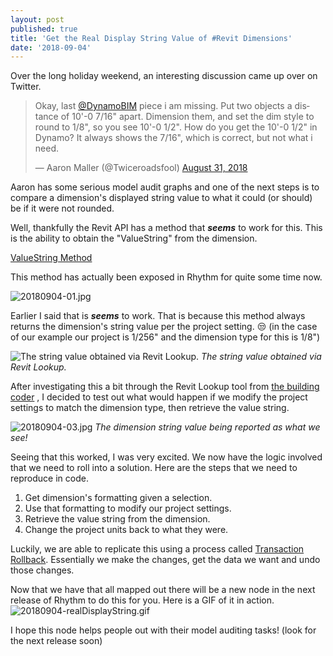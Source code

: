 ```yaml
---
layout: post
published: true
title: 'Get the Real Display String Value of #Revit Dimensions'
date: '2018-09-04'
---
```

Over the long holiday weekend, an interesting discussion came up over on Twitter.
<blockquote class="twitter-tweet" data-lang="en"><p lang="en" dir="ltr">Okay, last <a href="https://twitter.com/DynamoBIM?ref_src=twsrc%5Etfw">@DynamoBIM</a> piece i am missing. Put two objects a distance of 10&#39;-0 7/16&quot; apart. Dimension them, and set the dim style to round to 1/8&quot;, so you see 10&#39;-0 1/2&quot;. How do you get the 10&#39;-0 1/2&quot; in Dynamo?  It always shows the 7/16&quot;, which is correct, but not what i need.</p>&mdash; Aaron Maller (@Twiceroadsfool) <a href="https://twitter.com/Twiceroadsfool/status/1035656868084035584?ref_src=twsrc%5Etfw">August 31, 2018</a></blockquote>
<script async src="https://platform.twitter.com/widgets.js" charset="utf-8"></script>


Aaron has some serious model audit graphs and one of the next steps is to compare a dimension's displayed string value to what it could (or should) be if it were not rounded.

Well, thankfully the Revit API has a method that _**seems**_ to work for this. This is the ability to obtain the "ValueString" from the dimension.

[ValueString Method](https://apidocs.co/apps/revit/2018.2/8608426e-2490-158c-f52b-f79d88f793f6.htm)

This method has actually been exposed in Rhythm for quite some time now. 

![20180904-01.jpg]({{site.baseurl}}/img/20180904-01.jpg)

Earlier I said that is _**seems**_ to work. That is because this method always returns the dimension's string value per the project setting. 😒 (in the case of our example our project is 1/256" and the dimension type for this is 1/8")

![The string value obtained via Revit Lookup.]({{site.baseurl}}/img/20180904-02.jpg)
_The string value obtained via Revit Lookup._


After investigating this a bit through the Revit Lookup tool from [the building coder](http://thebuildingcoder.typepad.com/) , I decided to test out what would happen if we modify the project settings to match the dimension type, then retrieve the value string.

![20180904-03.jpg]({{site.baseurl}}/img/20180904-03.jpg)
_The dimension string value being reported as what we see!_

Seeing that this worked, I was very excited. We now have the logic involved that we need to roll into a solution. Here are the steps that we need to reproduce in code.

1. Get dimension's formatting given a selection.
2. Use that formatting to modify our project settings.
3. Retrieve the value string from the dimension.
4. Change the project units back to what they were.

Luckily, we are able to replicate this using a process called [Transaction Rollback](http://thebuildingcoder.typepad.com/blog/2015/02/using-transaction-groups.html). Essentially we make the changes, get the data we want and undo those changes.

Now that we have that all mapped out there will be a new node in the next release of Rhythm to do this for you. Here is a GIF of it in action.
![20180904-realDisplayString.gif]({{site.baseurl}}/img/20180904-realDisplayString.gif)

I hope this node helps people out with their model auditing tasks! (look for the next release soon)





